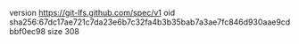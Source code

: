 version https://git-lfs.github.com/spec/v1
oid sha256:67dc17ae721c7da23e6b7c32fa4b3b35bab7a3ae7fc846d930aae9cdbbf0ec98
size 308
